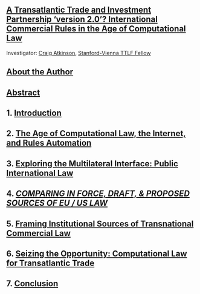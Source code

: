 ## [A Transatlantic Trade and Investment Partnership ‘version 2.0’? International Commercial Rules in the Age of Computational Law](https://github.com/lexmerca/TTIPv2_ToC)

Investigator: [Craig Atkinson](https://law.stanford.edu/directory/craig-atkinson/), [Stanford-Vienna TTLF Fellow](https://law.stanford.edu/transatlantic-technology-law-forum/#slsnav-fellows)

## [About the Author](https://github.com/lexmerca/TTIPv2_Abstract/blob/main/Author.md)

## [Abstract](https://github.com/lexmerca/TTIPv2_Abstract)

## 1. [Introduction](https://github.com/lexmerca/TTIPv2_1/)

## 2. [The Age of Computational Law, the Internet, and Rules Automation](https://github.com/lexmerca/TTIPv2_2/)

## 3. [Exploring the Multilateral Interface: Public International Law](https://github.com/lexmerca/TTIPv2_3/)

## 4. [*COMPARING IN FORCE, DRAFT, & PROPOSED SOURCES OF EU / US LAW*](https://github.com/lexmerca/TTIPv2_4/)

## 5. [Framing Institutional Sources of Transnational Commercial Law](https://github.com/lexmerca/TTIPv2_5/)

## 6. [Seizing the Opportunity: Computational Law for Transatlantic Trade](https://github.com/lexmerca/TTIPv2_6/)

## 7. [Conclusion](https://github.com/lexmerca/TTIPv2_7)


